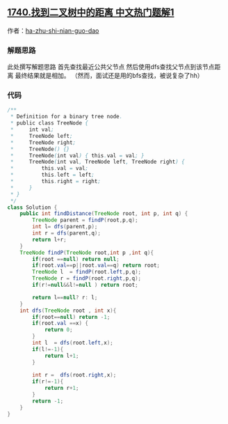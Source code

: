 ## [1740.找到二叉树中的距离 中文热门题解1](https://leetcode.cn/problems/find-distance-in-a-binary-tree/solutions/100000/hua-wei-er-mian-shou-si-by-ha-zhu-shi-ni-7mio)

作者：[ha-zhu-shi-nian-guo-dao](https://leetcode.cn/u/ha-zhu-shi-nian-guo-dao)
### 解题思路
此处撰写解题思路
首先查找最近公共父节点
然后使用dfs查找父节点到该节点距离
最终结果就是相加。
（然而，面试还是用的bfs查找，被说复杂了hh）

### 代码

```java
/**
 * Definition for a binary tree node.
 * public class TreeNode {
 *     int val;
 *     TreeNode left;
 *     TreeNode right;
 *     TreeNode() {}
 *     TreeNode(int val) { this.val = val; }
 *     TreeNode(int val, TreeNode left, TreeNode right) {
 *         this.val = val;
 *         this.left = left;
 *         this.right = right;
 *     }
 * }
 */
class Solution {
    public int findDistance(TreeNode root, int p, int q) {
        TreeNode parent = findP(root,p,q);
        int l= dfs(parent,p);
        int r = dfs(parent,q);
        return l+r;
    }
    TreeNode findP(TreeNode root,int p ,int q){
        if(root ==null) return null;
        if(root.val==p||root.val==q) return root;
        TreeNode l  = findP(root.left,p,q);
        TreeNode r = findP(root.right,p,q);
        if(r!=null&&l!=null ) return root;

        return l==null? r: l;
    }
    int dfs(TreeNode root , int x){
        if(root==null) return -1;
        if(root.val ==x) {
            return 0;
        }
        int l  = dfs(root.left,x);
        if(l!=-1){
            return l+1;
        }
        
        int r =  dfs(root.right,x);
        if(r!=-1){
            return r+1;
        }
        return -1;
    }
}
```